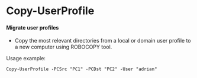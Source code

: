 # Copy-UserProfile
#### Migrate user profiles

- Copy the most relevant directories from a local or domain user profile to a new computer using ROBOCOPY tool.

Usage example:
```
Copy-UserProfile -PCSrc "PC1" -PCDst "PC2" -User "adrian"
```
